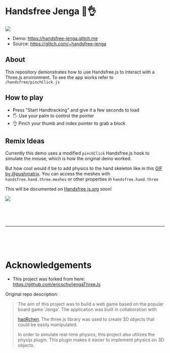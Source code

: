 # Handsfree Jenga 🧱👌

![](https://media3.giphy.com/media/brC1Ow2v62htVmpfLh/giphy.gif)

- Demo: https://handsfree-jenga.glitch.me
- Source: https://glitch.com/~handsfree-jenga

## About

This repository demonstrates how to use Handsfree.js to interact with a Three.js environment. To see the app works refer to `/handsfree/pinchClick.js`

## How to play

- Press "Start Handtracking" and give it a few seconds to load
- 🖐 Use your palm to control the pointer
- 👌 Pinch your thumb and index pointer to grab a block

## Remix Ideas

Currently this demo uses a modified `pinchClick` Handsfree.js hook to simulate the mouse, which is how the original demo worked.

But how cool would it be to add physics to the hand skeleton like in this [GIF by @pushmatrix](https://twitter.com/pushmatrix/status/1237373570277191687). You can access the meshes with `handsfree.hand.three.meshes` or other properties in `handsfree.hand.three`

This will be documented on [Handsfree.js.org](https://Handsfree.js.org) soon!

![](https://media4.giphy.com/media/StkcDMH6lrZKxXK4e5/giphy.gif)

<br>
<br>
<br>

---

<br>
<br>
<br>

# Acknowledgements

- This project was forked from here: https://github.com/ericschv/jengaThreeJs

Original repo description: 

> The aim of this project was to build a web game based on the popular board game 'Jenga'. The application was built in collaboration with 
>
> [haoRchen](https://github.com/haoRchen). The three.js library was used 
to create 3D objects that could be easily manipulated. 
>
> In order to simulate real-time physics, this project also utilizes the physijs plugin. This plugin makes it easier to implement physics on 3D objects.